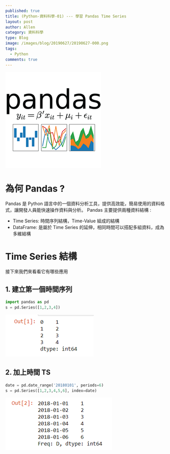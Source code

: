 ```yaml
---
published: true
title: (Python-資料科學-01) --- 學習 Pandas Time Series
layout: post
author: Allen
category: 資料科學
type: Blog
image: /images/blog/20190627/20190627-000.png
tags: 
  - Python
comments: true
---
```


![book](/images/blog/20190627/20190627-000.png)

# 為何 Pandas ?
Pandas 是 Python 語言中的一個資料分析工具，提供高效能，簡易使用的資料格式，讓開發人員能快速操作資料與分析。
Pandas 主要提供兩種資料結構 :
- Time Series: 時間序列結構，Time-Value 組成的結構
- DataFrame: 是屬於 Time Series 的延伸，相同時間可以搭配多組資料，成為多維結構

# Time Series 結構
接下來我們來看看它有哪些應用

## 1. 建立第一個時間序列
```python
import pandas as pd
s = pd.Series([1,2,3,4])
```
![book](/images/blog/20190627/20190627-001.png)

## 2. 加上時間 TS
```python
date = pd.date_range('20180101', periods=6)
s = pd.Series([1,2,3,4,5,6], index=date)
```
![book](/images/blog/20190627/20190627-002.png)